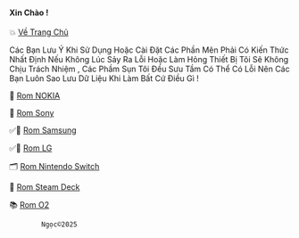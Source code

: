 #### Xin Chào !
💥 [Về Trang Chủ](https://github.com/vuminhngocpt/vuminhngocpt-gmail.com)

Các Bạn Lưu Ý Khi Sử Dụng Hoặc Cài Đặt Các Phần Mên Phải Có Kiến Thức Nhất Định Nếu Không Lúc Sảy Ra Lỗi Hoặc Làm Hỏng Thiết Bị Tôi Sẽ Không Chịu Trách Nhiệm , Các Phầm Sụn Tôi Đều Sưu Tầm Có Thể Có Lỗi Nên Các Bạn Luôn Sao Lưu Dữ Liệu Khi Làm Bất Cứ Điều Gì ! 


🧩 [Rom NOKIA](https://github.com/vuminhngocpt/Rom-Nokia/blob/main/README.md)

🧩 [Rom Sony](https://github.com/vuminhngocpt/Sony/blob/main/README.md)

✅📖 [Rom Samsung](https://github.com/vuminhngocpt/romsamsung)

✅📖 [Rom LG](https://github.com/vuminhngocpt/RomLGn)


 🗂️ [ Rom Nintendo Switch](https://github.com/vuminhngocpt/Rom-Nintendo-Switch) 
 
 📁 [Rom Steam Deck ](https://github.com/vuminhngocpt/Ho-tro-cho-stremdeck)

📚 [Rom O2](https://github.com/vuminhngocpt/O2)



            Ngọc©2025
